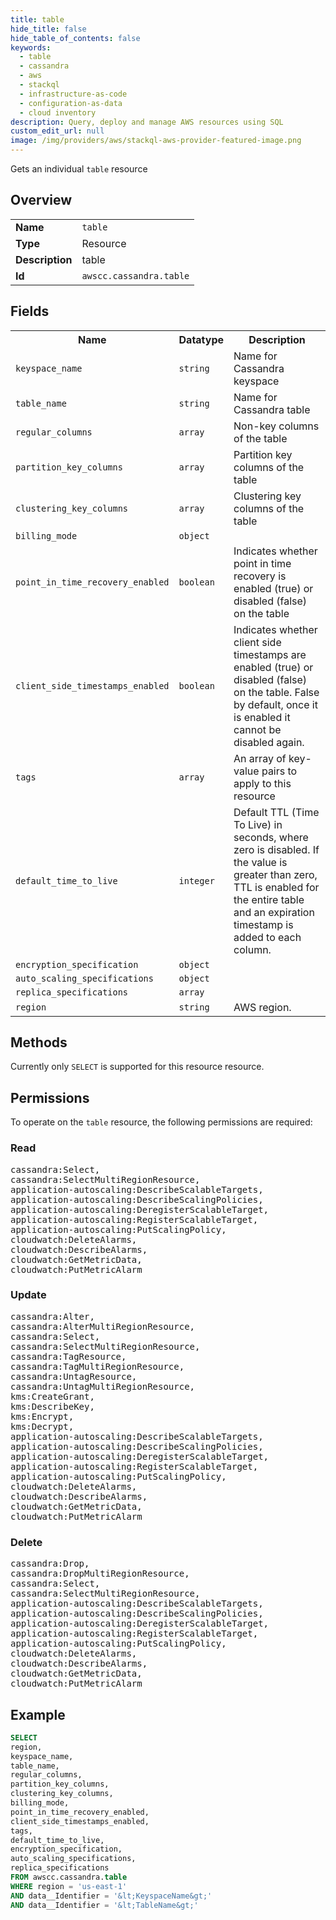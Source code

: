 ```yaml
---
title: table
hide_title: false
hide_table_of_contents: false
keywords:
  - table
  - cassandra
  - aws
  - stackql
  - infrastructure-as-code
  - configuration-as-data
  - cloud inventory
description: Query, deploy and manage AWS resources using SQL
custom_edit_url: null
image: /img/providers/aws/stackql-aws-provider-featured-image.png
---
```

Gets an individual <code>table</code> resource

## Overview
<table><tbody>
<tr><td><b>Name</b></td><td><code>table</code></td></tr>
<tr><td><b>Type</b></td><td>Resource</td></tr>
<tr><td><b>Description</b></td><td>table</td></tr>
<tr><td><b>Id</b></td><td><code>awscc.cassandra.table</code></td></tr>
</tbody></table>

## Fields
<table><tbody>
<tr><th>Name</th><th>Datatype</th><th>Description</th></tr>
<tr><td><code>keyspace_name</code></td><td><code>string</code></td><td>Name for Cassandra keyspace</td></tr>
<tr><td><code>table_name</code></td><td><code>string</code></td><td>Name for Cassandra table</td></tr>
<tr><td><code>regular_columns</code></td><td><code>array</code></td><td>Non-key columns of the table</td></tr>
<tr><td><code>partition_key_columns</code></td><td><code>array</code></td><td>Partition key columns of the table</td></tr>
<tr><td><code>clustering_key_columns</code></td><td><code>array</code></td><td>Clustering key columns of the table</td></tr>
<tr><td><code>billing_mode</code></td><td><code>object</code></td><td></td></tr>
<tr><td><code>point_in_time_recovery_enabled</code></td><td><code>boolean</code></td><td>Indicates whether point in time recovery is enabled (true) or disabled (false) on the table</td></tr>
<tr><td><code>client_side_timestamps_enabled</code></td><td><code>boolean</code></td><td>Indicates whether client side timestamps are enabled (true) or disabled (false) on the table. False by default, once it is enabled it cannot be disabled again.</td></tr>
<tr><td><code>tags</code></td><td><code>array</code></td><td>An array of key-value pairs to apply to this resource</td></tr>
<tr><td><code>default_time_to_live</code></td><td><code>integer</code></td><td>Default TTL (Time To Live) in seconds, where zero is disabled. If the value is greater than zero, TTL is enabled for the entire table and an expiration timestamp is added to each column.</td></tr>
<tr><td><code>encryption_specification</code></td><td><code>object</code></td><td></td></tr>
<tr><td><code>auto_scaling_specifications</code></td><td><code>object</code></td><td></td></tr>
<tr><td><code>replica_specifications</code></td><td><code>array</code></td><td></td></tr>
<tr><td><code>region</code></td><td><code>string</code></td><td>AWS region.</td></tr>

</tbody></table>

## Methods
Currently only <code>SELECT</code> is supported for this resource resource.

## Permissions

To operate on the <code>table</code> resource, the following permissions are required:

### Read
<pre>
cassandra:Select,
cassandra:SelectMultiRegionResource,
application-autoscaling:DescribeScalableTargets,
application-autoscaling:DescribeScalingPolicies,
application-autoscaling:DeregisterScalableTarget,
application-autoscaling:RegisterScalableTarget,
application-autoscaling:PutScalingPolicy,
cloudwatch:DeleteAlarms,
cloudwatch:DescribeAlarms,
cloudwatch:GetMetricData,
cloudwatch:PutMetricAlarm</pre>

### Update
<pre>
cassandra:Alter,
cassandra:AlterMultiRegionResource,
cassandra:Select,
cassandra:SelectMultiRegionResource,
cassandra:TagResource,
cassandra:TagMultiRegionResource,
cassandra:UntagResource,
cassandra:UntagMultiRegionResource,
kms:CreateGrant,
kms:DescribeKey,
kms:Encrypt,
kms:Decrypt,
application-autoscaling:DescribeScalableTargets,
application-autoscaling:DescribeScalingPolicies,
application-autoscaling:DeregisterScalableTarget,
application-autoscaling:RegisterScalableTarget,
application-autoscaling:PutScalingPolicy,
cloudwatch:DeleteAlarms,
cloudwatch:DescribeAlarms,
cloudwatch:GetMetricData,
cloudwatch:PutMetricAlarm</pre>

### Delete
<pre>
cassandra:Drop,
cassandra:DropMultiRegionResource,
cassandra:Select,
cassandra:SelectMultiRegionResource,
application-autoscaling:DescribeScalableTargets,
application-autoscaling:DescribeScalingPolicies,
application-autoscaling:DeregisterScalableTarget,
application-autoscaling:RegisterScalableTarget,
application-autoscaling:PutScalingPolicy,
cloudwatch:DeleteAlarms,
cloudwatch:DescribeAlarms,
cloudwatch:GetMetricData,
cloudwatch:PutMetricAlarm</pre>


## Example
```sql
SELECT
region,
keyspace_name,
table_name,
regular_columns,
partition_key_columns,
clustering_key_columns,
billing_mode,
point_in_time_recovery_enabled,
client_side_timestamps_enabled,
tags,
default_time_to_live,
encryption_specification,
auto_scaling_specifications,
replica_specifications
FROM awscc.cassandra.table
WHERE region = 'us-east-1'
AND data__Identifier = '&lt;KeyspaceName&gt;'
AND data__Identifier = '&lt;TableName&gt;'
```
